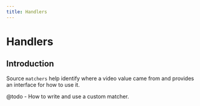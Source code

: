 ```yaml
---
title: Handlers
---
```


# Handlers

<div class="documentation__toc"></div>

## Introduction

Source `matchers` help identify where a video value came from and provides an interface for how to use it.

@todo - How to write and use a custom matcher.
